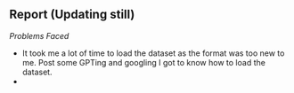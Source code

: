 ## Report (Updating still)

_Problems Faced_
- It took me a lot of time to load the dataset as the format was too new to me. Post some GPTing and googling I got to know how to load the dataset.
- 
